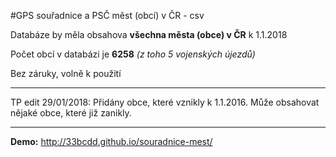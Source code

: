 #GPS souřadnice a PSČ měst (obcí) v ČR - csv

Databáze by měla obsahova **všechna města (obce) v ČR** k 1.1.2018

Počet obcí v databázi je **6258** *(z toho 5 vojenských újezdů)*

Bez záruky, volně k použití

---

TP edit 29/01/2018: Přidány obce, které vznikly k 1.1.2016. Může obsahovat nějaké obce, které již zanikly.

- - -

**Demo:** http://33bcdd.github.io/souradnice-mest/

